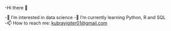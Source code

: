 -Hi there 👋

-👀 I’m interested in data science
-🌱 I’m currently learning Python, R and SQL
-📫 How to reach me: kubrayigiter01@gmail.com
